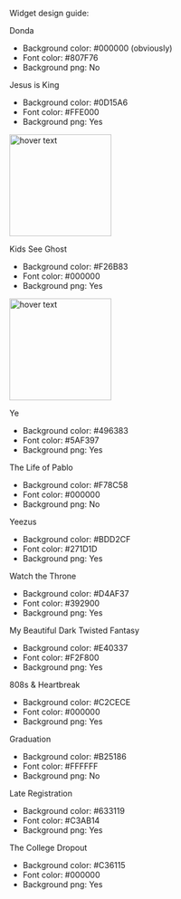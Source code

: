 Widget design guide:

Donda
- Background color: #000000 (obviously)
- Font color: #807F76
- Background png: No

Jesus is King
- Background color: #0D15A6
- Font color: #FFE000
- Background png: Yes
<img src=".images/jesus-widget.png" width="180" title="hover text">

Kids See Ghost
- Background color: #F26B83
- Font color: #000000
- Background png: Yes
<img src=".images/ksg-widget.png" width="180" title="hover text">

Ye
- Background color: #496383
- Font color: #5AF397
- Background png: Yes

The Life of Pablo
- Background color: #F78C58
- Font color: #000000
- Background png: No

Yeezus
- Background color: #BDD2CF
- Font color: #271D1D
- Background png: Yes

Watch the Throne
- Background color: #D4AF37
- Font color: #392900
- Background png: Yes

My Beautiful Dark Twisted Fantasy
- Background color: #E40337
- Font color: #F2F800
- Background png: Yes

808s & Heartbreak
- Background color: #C2CECE
- Font color: #000000
- Background png: Yes

Graduation
- Background color: #B25186
- Font color: #FFFFFF
- Background png: No

Late Registration
- Background color: #633119
- Font color: #C3AB14
- Background png: Yes

The College Dropout
- Background color: #C36115
- Font color: #000000
- Background png: Yes
